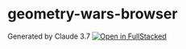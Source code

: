 # geometry-wars-browser
Generated by Claude 3.7
[![Open in FullStacked](https://share.fullstacked.org/open-in-fullstacked.svg)](https://share.fullstacked.org?git=https://github.com/cplepage/geometry-wars-browser.git)